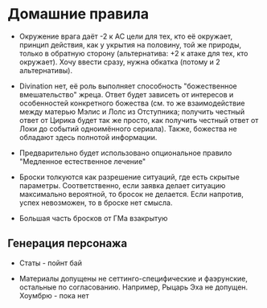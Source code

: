 # Домашние правила

* Окружение врага даёт -2 к AC цели для тех, кто её окружает, принцип действия, как у укрытия на половину, той же природы, только в обратную сторону (альтернатива: +2 к атаке для тех, кто окружает). Хочу ввести сразу, нужна обкатка (потому и 2 альтернативы).

* Divination нет, её роль выполняет способность "божественное вмешательство" жреца. Ответ будет зависеть от интересов и особенностей конкретного божества (см. то же взаимодействие между матерью Мэлис и Лолс из Отступника; получить честный ответ от Цирика будет так же просто, как получить честный ответ от Локи до событий одноимённого сериала). Также, божества не обладают здесь полнотой информации. 

* Предварительно будет использовано опциональное правило "Медленное естественное лечение"

* Броски толкуются как разрешение ситуаций, где есть скрытые параметры. Соответственно, если заявка делает ситуацию максимально вероятной, то бросок не делается. Если напротив, успех невозможен, то в броске нет смысла. 

* Большая часть бросков от ГМа взакрытую


## Генерация персонажа

* Статы - пойнт бай

* Материалы допущены не сеттинго-специфические и фаэрунские, остальные по согласованию. Например, Рыцарь Эха не допущен. Хоумбрю - пока нет